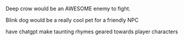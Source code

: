 Deep crow would be an AWESOME enemy to fight. 

Blink dog would be a really cool pet for a friendly NPC

have chatgpt make taunting rhymes geared towards player characters
